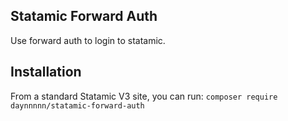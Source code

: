 ## Statamic Forward Auth

Use forward auth to login to statamic.

## Installation

From a standard Statamic V3 site, you can run:
`composer require daynnnnn/statamic-forward-auth`